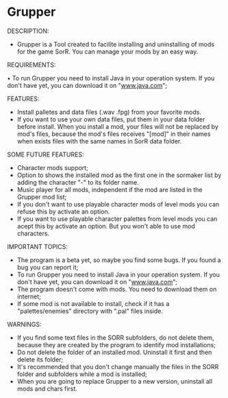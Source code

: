 # Grupper

DESCRIPTION:

* Grupper is a Tool created to facilite installing and uninstalling of mods for the game SorR. You can manage your mods by an easy way.


REQUIREMENTS:

• To run Grupper you need to install Java in your operation system. If you don't have yet, you can download it on "www.java.com";


FEATURES:

* Install palletes and data files (.wav .fpg) from your favorite mods.
* If you want to use your own data files, put them in your data folder before install. When you install a mod, your files will not be replaced by mod's files, because the mod's files receives "[mod]" in their names when exists files with the same names in SorR data folder.


SOME FUTURE FEATURES:

* Character mods support;
* Option to shows the installed mod as the first one in the sormaker list by adding the character "-" to its folder name.
* Music player for all mods, independent if the mod are listed in the Grupper mod list;
* If you don't want to use playable character mods of level mods you can refuse this by activate an option.
* If you want to use playable character palettes from level mods you can acept this by activate an option. But you won't able to use mod characters.

IMPORTANT TOPICS:

* The program is a beta yet, so maybe you find some bugs. If you found a bug you can report it;
* To run Grupper you need to install Java in your operation system. If you don't have yet, you can download it on "www.java.com";
* The program doesn't come with mods. You need to download them on internet;
* If some mod is not available to install, check if it has a "palettes/enemies" directory with ".pal" files inside.


WARNINGS:

* If you find some text files in the SORR subfolders, do not delete them, because they are created by the program to identify mod installations;
* Do not delete the folder of an installed mod. Uninstall it first and then delete its folder;
* It's recommended that you don't change manually the files in the SORR folder and subfolders while a mod is installed;
* When you are going to replace Grupper to a new version, uninstall all mods and chars first.

